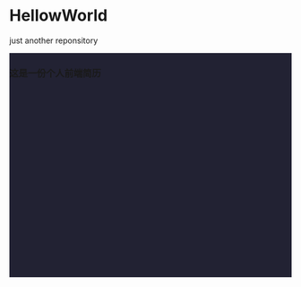 # HellowWorld
just another reponsitory
<div style="width:100%; height:400px; display:block; overflow:hidden; background:#223;">
	<h3>这是一份个人前端简历</h3>
</div>
